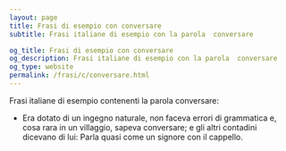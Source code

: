 ```yaml
---
layout: page
title: Frasi di esempio con conversare 
subtitle: Frasi italiane di esempio con la parola  conversare

og_title: Frasi di esempio con conversare 
og_description: Frasi italiane di esempio con la parola  conversare
og_type: website
permalink: /frasi/c/conversare.html
---
```


Frasi italiane di esempio contenenti la parola conversare:


- Era dotato di un ingegno naturale, non faceva errori di grammatica e, cosa rara in un villaggio, sapeva conversare; e gli altri contadini dicevano di lui: Parla quasi come un signore con il cappello.
